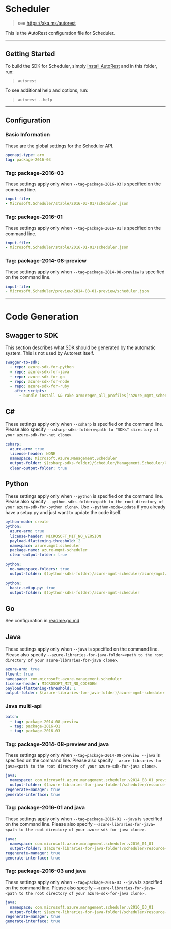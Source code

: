 # Scheduler

> see https://aka.ms/autorest

This is the AutoRest configuration file for Scheduler.



---
## Getting Started
To build the SDK for Scheduler, simply [Install AutoRest](https://aka.ms/autorest/install) and in this folder, run:

> `autorest`

To see additional help and options, run:

> `autorest --help`
---

## Configuration



### Basic Information
These are the global settings for the Scheduler API.

``` yaml
openapi-type: arm
tag: package-2016-03
```


### Tag: package-2016-03

These settings apply only when `--tag=package-2016-03` is specified on the command line.

``` yaml $(tag) == 'package-2016-03'
input-file:
- Microsoft.Scheduler/stable/2016-03-01/scheduler.json
```

### Tag: package-2016-01

These settings apply only when `--tag=package-2016-01` is specified on the command line.

``` yaml $(tag) == 'package-2016-01'
input-file:
- Microsoft.Scheduler/stable/2016-01-01/scheduler.json
```

### Tag: package-2014-08-preview

These settings apply only when `--tag=package-2014-08-preview` is specified on the command line.

``` yaml $(tag) == 'package-2014-08-preview'
input-file:
- Microsoft.Scheduler/preview/2014-08-01-preview/scheduler.json
```


---
# Code Generation


## Swagger to SDK

This section describes what SDK should be generated by the automatic system.
This is not used by Autorest itself.

``` yaml $(swagger-to-sdk)
swagger-to-sdk:
  - repo: azure-sdk-for-python
  - repo: azure-sdk-for-java
  - repo: azure-sdk-for-go
  - repo: azure-sdk-for-node
  - repo: azure-sdk-for-ruby
    after_scripts:
      - bundle install && rake arm:regen_all_profiles['azure_mgmt_scheduler']
```


## C#

These settings apply only when `--csharp` is specified on the command line.
Please also specify `--csharp-sdks-folder=<path to "SDKs" directory of your azure-sdk-for-net clone>`.

``` yaml $(csharp)
csharp:
  azure-arm: true
  license-header: NONE
  namespace: Microsoft.Azure.Management.Scheduler
  output-folder: $(csharp-sdks-folder)/Scheduler/Management.Scheduler/Generated
  clear-output-folder: true
```

## Python

These settings apply only when `--python` is specified on the command line.
Please also specify `--python-sdks-folder=<path to the root directory of your azure-sdk-for-python clone>`.
Use `--python-mode=update` if you already have a setup.py and just want to update the code itself.

``` yaml $(python)
python-mode: create
python:
  azure-arm: true
  license-header: MICROSOFT_MIT_NO_VERSION
  payload-flattening-threshold: 2
  namespace: azure.mgmt.scheduler
  package-name: azure-mgmt-scheduler
  clear-output-folder: true
```
``` yaml $(python) && $(python-mode) == 'update'
python:
  no-namespace-folders: true
  output-folder: $(python-sdks-folder)/azure-mgmt-scheduler/azure/mgmt/scheduler
```
``` yaml $(python) && $(python-mode) == 'create'
python:
  basic-setup-py: true
  output-folder: $(python-sdks-folder)/azure-mgmt-scheduler
```

## Go

See configuration in [readme.go.md](./readme.go.md)

## Java

These settings apply only when `--java` is specified on the command line.
Please also specify `--azure-libraries-for-java-folder=<path to the root directory of your azure-libraries-for-java clone>`.

``` yaml $(java)
azure-arm: true
fluent: true
namespace: com.microsoft.azure.management.scheduler
license-header: MICROSOFT_MIT_NO_CODEGEN
payload-flattening-threshold: 1
output-folder: $(azure-libraries-for-java-folder)/azure-mgmt-scheduler
```

### Java multi-api

``` yaml $(java) && $(multiapi)
batch:
  - tag: package-2014-08-preview
  - tag: package-2016-01
  - tag: package-2016-03
```

### Tag: package-2014-08-preview and java

These settings apply only when `--tag=package-2014-08-preview --java` is specified on the command line.
Please also specify `--azure-libraries-for-java=<path to the root directory of your azure-sdk-for-java clone>`.

``` yaml $(tag) == 'package-2014-08-preview' && $(java) && $(multiapi)
java:
  namespace: com.microsoft.azure.management.scheduler.v2014_08_01_preview
  output-folder: $(azure-libraries-for-java-folder)/scheduler/resource-manager/v2014_08_01_preview
regenerate-manager: true
generate-interface: true
```

### Tag: package-2016-01 and java

These settings apply only when `--tag=package-2016-01 --java` is specified on the command line.
Please also specify `--azure-libraries-for-java=<path to the root directory of your azure-sdk-for-java clone>`.

``` yaml $(tag) == 'package-2016-01' && $(java) && $(multiapi)
java:
  namespace: com.microsoft.azure.management.scheduler.v2016_01_01
  output-folder: $(azure-libraries-for-java-folder)/scheduler/resource-manager/v2016_01_01
regenerate-manager: true
generate-interface: true
```

### Tag: package-2016-03 and java

These settings apply only when `--tag=package-2016-03 --java` is specified on the command line.
Please also specify `--azure-libraries-for-java=<path to the root directory of your azure-sdk-for-java clone>`.

``` yaml $(tag) == 'package-2016-03' && $(java) && $(multiapi)
java:
  namespace: com.microsoft.azure.management.scheduler.v2016_03_01
  output-folder: $(azure-libraries-for-java-folder)/scheduler/resource-manager/v2016_03_01
regenerate-manager: true
generate-interface: true
```


